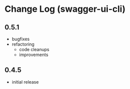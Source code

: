 # Change Log (swagger-ui-cli)

## 0.5.1

* bugfixes
* refactoring
  * code cleanups
  * improvements

## 0.4.5

* initial release
